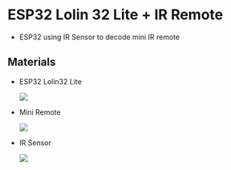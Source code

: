 # ESP32 Lolin 32 Lite + IR Remote

- ESP32 using IR Sensor to decode mini IR remote

## Materials

- ESP32 Lolin32 Lite

  ![](https://i.imgur.com/RleJMlf.png)

- Mini Remote

  ![](https://i.imgur.com/yaZGJFB.png)

- IR Sensor

  ![](https://i.imgur.com/fky0HwQ.png)
